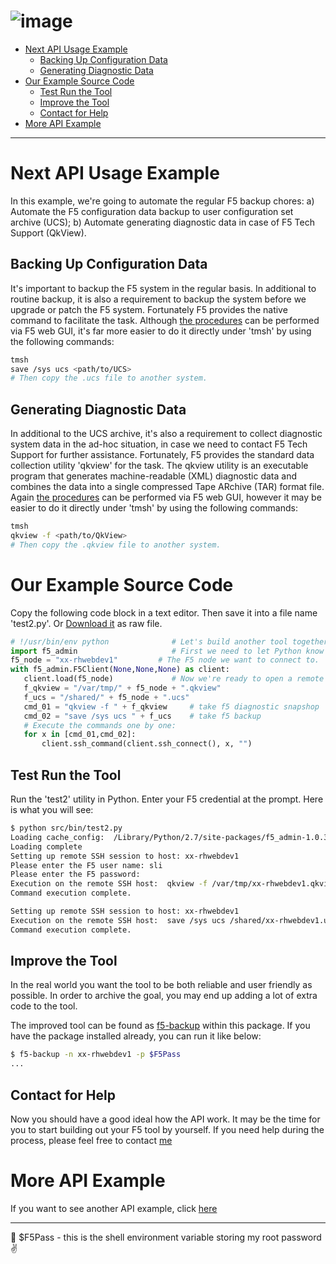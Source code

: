 ![image](/images/f5_logo.png)
=====================

- [Next API Usage Example](#next-api-usage-example)
  - [Backing Up Configuration Data](#backing-up-configuration-data)
  - [Generating Diagnostic Data](#generating-diagnostic-data)
- [Our Example Source Code](#our-example-source-code)
  - [Test Run the Tool](#test-run-the-tool)
  - [Improve the Tool](#improve-the-tool)
  - [Contact for Help](#contact-for-help)
- [More API Example](#more-api-example)

---

# Next API Usage Example  
In this example, we're going to automate the regular F5 backup chores:
a) Automate the F5 configuration data backup to user configuration set archive (UCS);
b) Automate generating diagnostic data in case of F5 Tech Support (QkView).

## Backing Up Configuration Data
It's important to backup the F5 system in the regular basis. In additional to routine backup, it is also a requirement to backup the system before we upgrade or patch the F5 system. Fortunately F5 provides the native command to facilitate the task. Although [the procedures](https://support.f5.com/csp/article/K13132#BackTMSH) can be performed via F5 web GUI,  it's far more easier to do it directly under 'tmsh' by using the following commands:

```bash
tmsh
save /sys ucs <path/to/UCS>
# Then copy the .ucs file to another system.
```

## Generating Diagnostic Data
In additional to the UCS archive, it's also a requirement to collect diagnostic system data in the ad-hoc situation, in case we need to contact F5 Tech Support for further assistance. Fortunately, F5 provides the standard data collection utility 'qkview' for the task. The qkview utility is an executable program that generates machine-readable (XML) diagnostic data and combines the data into a single compressed Tape ARchive (TAR) format file. Again [the procedures](https://support.f5.com/csp/article/K12878#options) can be performed via F5 web GUI, however it may be easier to do it directly under 'tmsh' by using the following commands:

```bash
tmsh
qkview -f <path/to/QkView>
# Then copy the .qkview file to another system.
```

# Our Example Source Code
Copy the following code block in a text editor. Then save it into a file name 'test2.py'. Or <a href="/src/bin/test2.py" target="_blank">Download it</a> as raw file.
```python
# !/usr/bin/env python              # Let's build another tool together
import f5_admin                     # First we need to let Python know we're going to use the API
f5_node = "xx-rhwebdev1"         # The F5 node we want to connect to.
with f5_admin.F5Client(None,None,None) as client:
   client.load(f5_node)             # Now we're ready to open a remote connection
   f_qkview = "/var/tmp/" + f5_node + ".qkview"
   f_ucs = "/shared/" + f5_node + ".ucs"
   cmd_01 = "qkview -f " + f_qkview     # take f5 diagnostic snapshop
   cmd_02 = "save /sys ucs " + f_ucs    # take f5 backup
   # Execute the commands one by one:
   for x in [cmd_01,cmd_02]:
       client.ssh_command(client.ssh_connect(), x, "")
```

## Test Run the Tool
Run the 'test2' utility in Python. Enter your F5 credential at the prompt. Here is what you will see:
```bash
$ python src/bin/test2.py
Loading cache_config:  /Library/Python/2.7/site-packages/f5_admin-1.0.3-py2.7.egg/f5_admin/conf/xx-rhwebdev1/xx-rhwebdev1.txt
Loading complete
Setting up remote SSH session to host: xx-rhwebdev1
Please enter the F5 user name: sli
Please enter the F5 password:
Execution on the remote SSH host:  qkview -f /var/tmp/xx-rhwebdev1.qkview
Command execution complete.

Setting up remote SSH session to host: xx-rhwebdev1
Execution on the remote SSH host:  save /sys ucs /shared/xx-rhwebdev1.ucs
Command execution complete.
```

## Improve the Tool
In the real world you want the tool to be both reliable and user friendly as possible. In order to archive the goal, you may end up adding a lot of extra code to the tool.

The improved tool can be found as [f5-backup](/src/bin/f5-backup) within this package. If you have the package installed already, you can run it like below:

```bash
$ f5-backup -n xx-rhwebdev1 -p $F5Pass
...

```
## Contact for Help
Now you should have a good ideal how the API work. It may be the time for you to start building out your F5 tool by yourself. If you need help during the process, please feel free to contact [me](mailto:yangsec888@gmail.com)

# More API Example
If you want to see another API example, click [here](TREE.md)

---
:monkey: $F5Pass - this is the shell environment variable storing my root password :v:
